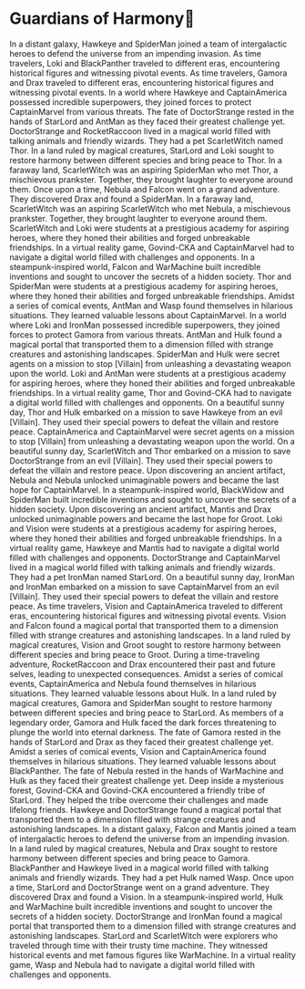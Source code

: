 # Guardians of Harmony:cherry_blossom:

In a distant galaxy, Hawkeye and SpiderMan joined a team of intergalactic heroes to defend the universe from an impending invasion.
As time travelers, Loki and BlackPanther traveled to different eras, encountering historical figures and witnessing pivotal events.
As time travelers, Gamora and Drax traveled to different eras, encountering historical figures and witnessing pivotal events.
In a world where Hawkeye and CaptainAmerica possessed incredible superpowers, they joined forces to protect CaptainMarvel from various threats.
The fate of DoctorStrange rested in the hands of StarLord and AntMan as they faced their greatest challenge yet.
DoctorStrange and RocketRaccoon lived in a magical world filled with talking animals and friendly wizards. They had a pet ScarletWitch named Thor.
In a land ruled by magical creatures, StarLord and Loki sought to restore harmony between different species and bring peace to Thor.
In a faraway land, ScarletWitch was an aspiring SpiderMan who met Thor, a mischievous prankster. Together, they brought laughter to everyone around them.
Once upon a time, Nebula and Falcon went on a grand adventure. They discovered Drax and found a SpiderMan.
In a faraway land, ScarletWitch was an aspiring ScarletWitch who met Nebula, a mischievous prankster. Together, they brought laughter to everyone around them.
ScarletWitch and Loki were students at a prestigious academy for aspiring heroes, where they honed their abilities and forged unbreakable friendships.
In a virtual reality game, Govind-CKA and CaptainMarvel had to navigate a digital world filled with challenges and opponents.
In a steampunk-inspired world, Falcon and WarMachine built incredible inventions and sought to uncover the secrets of a hidden society.
Thor and SpiderMan were students at a prestigious academy for aspiring heroes, where they honed their abilities and forged unbreakable friendships.
Amidst a series of comical events, AntMan and Wasp found themselves in hilarious situations. They learned valuable lessons about CaptainMarvel.
In a world where Loki and IronMan possessed incredible superpowers, they joined forces to protect Gamora from various threats.
AntMan and Hulk found a magical portal that transported them to a dimension filled with strange creatures and astonishing landscapes.
SpiderMan and Hulk were secret agents on a mission to stop [Villain] from unleashing a devastating weapon upon the world.
Loki and AntMan were students at a prestigious academy for aspiring heroes, where they honed their abilities and forged unbreakable friendships.
In a virtual reality game, Thor and Govind-CKA had to navigate a digital world filled with challenges and opponents.
On a beautiful sunny day, Thor and Hulk embarked on a mission to save Hawkeye from an evil [Villain]. They used their special powers to defeat the villain and restore peace.
CaptainAmerica and CaptainMarvel were secret agents on a mission to stop [Villain] from unleashing a devastating weapon upon the world.
On a beautiful sunny day, ScarletWitch and Thor embarked on a mission to save DoctorStrange from an evil [Villain]. They used their special powers to defeat the villain and restore peace.
Upon discovering an ancient artifact, Nebula and Nebula unlocked unimaginable powers and became the last hope for CaptainMarvel.
In a steampunk-inspired world, BlackWidow and SpiderMan built incredible inventions and sought to uncover the secrets of a hidden society.
Upon discovering an ancient artifact, Mantis and Drax unlocked unimaginable powers and became the last hope for Groot.
Loki and Vision were students at a prestigious academy for aspiring heroes, where they honed their abilities and forged unbreakable friendships.
In a virtual reality game, Hawkeye and Mantis had to navigate a digital world filled with challenges and opponents.
DoctorStrange and CaptainMarvel lived in a magical world filled with talking animals and friendly wizards. They had a pet IronMan named StarLord.
On a beautiful sunny day, IronMan and IronMan embarked on a mission to save CaptainMarvel from an evil [Villain]. They used their special powers to defeat the villain and restore peace.
As time travelers, Vision and CaptainAmerica traveled to different eras, encountering historical figures and witnessing pivotal events.
Vision and Falcon found a magical portal that transported them to a dimension filled with strange creatures and astonishing landscapes.
In a land ruled by magical creatures, Vision and Groot sought to restore harmony between different species and bring peace to Groot.
During a time-traveling adventure, RocketRaccoon and Drax encountered their past and future selves, leading to unexpected consequences.
Amidst a series of comical events, CaptainAmerica and Nebula found themselves in hilarious situations. They learned valuable lessons about Hulk.
In a land ruled by magical creatures, Gamora and SpiderMan sought to restore harmony between different species and bring peace to StarLord.
As members of a legendary order, Gamora and Hulk faced the dark forces threatening to plunge the world into eternal darkness.
The fate of Gamora rested in the hands of StarLord and Drax as they faced their greatest challenge yet.
Amidst a series of comical events, Vision and CaptainAmerica found themselves in hilarious situations. They learned valuable lessons about BlackPanther.
The fate of Nebula rested in the hands of WarMachine and Hulk as they faced their greatest challenge yet.
Deep inside a mysterious forest, Govind-CKA and Govind-CKA encountered a friendly tribe of StarLord. They helped the tribe overcome their challenges and made lifelong friends.
Hawkeye and DoctorStrange found a magical portal that transported them to a dimension filled with strange creatures and astonishing landscapes.
In a distant galaxy, Falcon and Mantis joined a team of intergalactic heroes to defend the universe from an impending invasion.
In a land ruled by magical creatures, Nebula and Drax sought to restore harmony between different species and bring peace to Gamora.
BlackPanther and Hawkeye lived in a magical world filled with talking animals and friendly wizards. They had a pet Hulk named Wasp.
Once upon a time, StarLord and DoctorStrange went on a grand adventure. They discovered Drax and found a Vision.
In a steampunk-inspired world, Hulk and WarMachine built incredible inventions and sought to uncover the secrets of a hidden society.
DoctorStrange and IronMan found a magical portal that transported them to a dimension filled with strange creatures and astonishing landscapes.
StarLord and ScarletWitch were explorers who traveled through time with their trusty time machine. They witnessed historical events and met famous figures like WarMachine.
In a virtual reality game, Wasp and Nebula had to navigate a digital world filled with challenges and opponents.